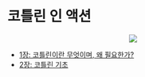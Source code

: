 # 코틀린 인 액션
<div align="center">
  <img src="https://github.com/user-attachments/assets/ad474f45-e6b9-41dd-9815-6c21a9360504" />
</div>

- [1장: 코틀린이란 무엇이며, 왜 필요한가?](https://github.com/devholic22/tech-study/blob/main/language/kotlin/kotlin-in-action/chap-01.md)
- [2장: 코틀린 기초](https://github.com/devholic22/tech-study/blob/main/language/kotlin/kotlin-in-action/chap-02.md)
